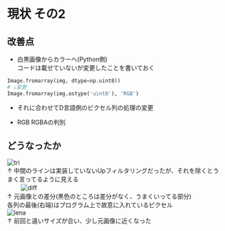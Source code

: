 # 現状  その2
## 改善点   
- 白黒画像からカラーへ(Python側)  
コードは載せていないが変更したことを書いておく  
```Python
Image.fromarray(img, dtype=np.uint8))
# ↓変更
Image.fromarray(img.astype('uint8'), 'RGB')
```  
- それに合わせてD言語側のピクセル列の処理の変更  

- RGB RGBAの判別  

## どうなったか  
![tri](https://user-images.githubusercontent.com/8480644/44668818-61894f00-aa59-11e8-988d-7169c622317c.png)  
↑ 中間のラインは実装していないUpフィルタリングだったが、それを除くとうまく言ってるように見える  
　　
![diff](https://user-images.githubusercontent.com/8480644/44694619-7c83af80-aaa9-11e8-8c2b-83efe5fd9584.png)  
↑ 元画像との差分(黒色のところは差分がなく、うまくいってる部分)  
各列の最後(右端)はプログラム上で故意に入れているピクセル  
![lena](https://user-images.githubusercontent.com/8480644/44668817-60f0b880-aa59-11e8-9d45-69125636bc6d.png)  
↑ 前回と違いサイズが合い、少し元画像に近くなった    

